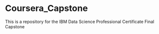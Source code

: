 # Coursera_Capstone
This is a repository for the IBM Data Science Professional Certificate Final Capstone
